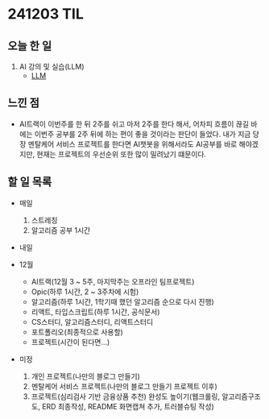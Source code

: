 # 241203 TIL

## 오늘 한 일
1. AI 강의 및 실습(LLM)
    - [LLM](../AI/LLM.md)

## 느낀 점
- AI트랙이 이번주를 한 뒤 2주를 쉬고 마저 2주를 한다 해서, 어차피 흐름이 끊길 바에는 이번주 공부를 2주 뒤에 하는 편이 좋을 것이라는 판단이 들었다. 내가 지금 당장 멘탈케어 서비스 프로젝트를 한다면 AI챗봇을 위해서라도 AI공부를 바로 해야겠지만, 현재는 프로젝트의 우선순위 또한 많이 밀려났기 떄문이다. 

## 할 일 목록
  - 매일
    1. 스트레칭
    2. 알고리즘 공부 1시간

  - 내일
  
  - 12월
    - AI트랙(12월 3 ~ 5주, 마지막주는 오프라인 팀프로젝트)
    - Opic(하루 1시간, 2 ~ 3주차에 시험)
    - 알고리즘(하루 1시간, 1학기때 했던 알고리즘 순으로 다시 진행)
    - 리액트, 타입스크립트(하루 1시간, 공식문서)
    - CS스터디, 알고리즘스터디, 리액트스터디
    - 포트폴리오(최종적으로 사용할)
    - 프로젝트(시간이 된다면...)

  - 미정
    1. 개인 프로젝트(나만의 블로그 만들기)
    2. 멘탈케어 서비스 프로젝트(나만의 블로그 만들기 프로젝트 이후)
    3. 프로젝트(심리검사 기반 금융상품 추천) 완성도 높이기(웹크롤링, 알고리즘구조도, ERD 최종작성, README 화면캡쳐 추가, 트러블슈팅 작성)